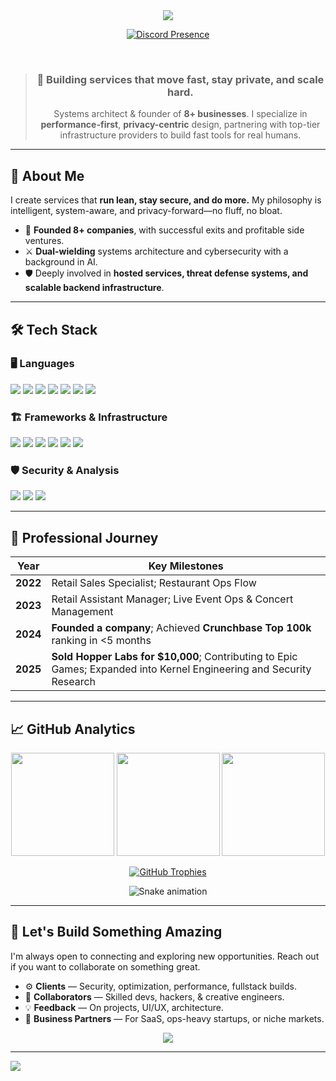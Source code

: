 <div align="center">

<!-- Animated Header Banner -->
<img src="https://capsule-render.vercel.app/api?type=waving&color=gradient&height=200&section=header&text=Xylo%20%7C%20Systems%20Architect&fontColor=ffffff&fontSize=50&animation=fadeIn" />

<!-- Dynamic Discord Presence Card -->

[![Discord Presence](https://lanyard.cnrad.dev/api/1232580161631813683?theme=dark&borderRadius=10px&hideDecoration=true&showDisplayName=true&hideStatus=false&hideTimestamp=false)](https://discord.com/users/1232580161631813683)

</div>

<br>

<div align="center">

> ### 🚀 Building services that **move fast, stay private, and scale hard**.
> Systems architect & founder of **8+ businesses**. I specialize in **performance-first**, **privacy-centric** design, partnering with top-tier infrastructure providers to build fast tools for real humans.

</div>

---

## 🧠 About Me

I create services that **run lean, stay secure, and do more.** My philosophy is intelligent, system-aware, and privacy-forward—no fluff, no bloat.

- 🚀 **Founded 8+ companies**, with successful exits and profitable side ventures.
- ⚔️ **Dual-wielding** systems architecture and cybersecurity with a background in AI.
- 🛡️ Deeply involved in **hosted services, threat defense systems, and scalable backend infrastructure**.

---

## 🛠️ Tech Stack

### 🖥️ Languages
<img src="https://img.shields.io/badge/JavaScript-F7DF1E?style=for-the-badge&logo=javascript&logoColor=black" /> <img src="https://img.shields.io/badge/Go-00ADD8?style=for-the-badge&logo=go&logoColor=white" /> <img src="https://img.shields.io/badge/Python-3776AB?style=for-the-badge&logo=python&logoColor=white" /> <img src="https://img.shields.io/badge/Java-ED8B00?style=for-the-badge&logo=openjdk&logoColor=white" /> <img src="https://img.shields.io/badge/Kotlin-7F52FF?style=for-the-badge&logo=kotlin&logoColor=white" /> <img src="https://img.shields.io/badge/PHP-777BB4?style=for-the-badge&logo=php&logoColor=white" /> <img src="https://img.shields.io/badge/Shell_Script-121011?style=for-the-badge&logo=gnu-bash&logoColor=white" />

### 🏗️ Frameworks & Infrastructure
<img src="https://img.shields.io/badge/Docker-2496ED?style=for-the-badge&logo=docker&logoColor=white" /> <img src="https://img.shields.io/badge/Kubernetes-326CE5?style=for-the-badge&logo=kubernetes&logoColor=white" /> <img src="https://img.shields.io/badge/React-20232A?style=for-the-badge&logo=react&logoColor=61DAFB" /> <img src="https://img.shields.io/badge/Express.js-000000?style=for-the-badge&logo=express&logoColor=white" /> <img src="https://img.shields.io/badge/NGINX-009639?style=for-the-badge&logo=nginx&logoColor=white" /> <img src="https://img.shields.io/badge/Git-F05032?style=for-the-badge&logo=git&logoColor=white" />

### 🛡️ Security & Analysis
<img src="https://img.shields.io/badge/Wireshark-1679A7?style=for-the-badge&logo=wireshark&logoColor=white" /> <img src="https://img.shields.io/badge/Linux-FCC624?style=for-the-badge&logo=linux&logoColor=black" /> <img src="https://img.shields.io/badge/-Ghidra-00C7B7?style=for-the-badge" />

---

## 📜 Professional Journey

| Year | Key Milestones |
|------|----------------|
| **2022** | Retail Sales Specialist; Restaurant Ops Flow |
| **2023** | Retail Assistant Manager; Live Event Ops & Concert Management |
| **2024** | **Founded a company**; Achieved **Crunchbase Top 100k** ranking in <5 months |
| **2025** | **Sold Hopper Labs for $10,000**; Contributing to Epic Games; Expanded into Kernel Engineering and Security Research |

---

## 📈 GitHub Analytics

<!-- GitHub Stats and Streak -->
<p align="center">
  <img src="https://github-readme-stats.vercel.app/api?username=xyloblonk&show_icons=true&theme=graywhite&hide_border=true&count_private=true" height="165"/>
  <img src="https://github-readme-streak-stats.herokuapp.com?user=xyloblonk&theme=graywhite&hide_border=true" height="165"/>
  <img src="https://github-readme-stats.vercel.app/api/top-langs/?username=xyloblonk&layout=compact&theme=graywhite&hide_border=true" height="165"/>
</p>

<!-- GitHub Trophy -->
<p align="center">
  <a href="https://github.com/ryo-ma/github-profile-trophy">
    <img src="https://github-profile-trophy.vercel.app/?username=xyloblonk&theme=onedark&row=2&column=4" alt="GitHub Trophies" />
  </a>
</p>

<!-- Snake Game Animation (You'll need to set this up) -->
<p align="center">
  <img src="https://github.com/xyloblonk/xyloblonk/blob/output/github-contribution-grid-snake.svg" alt="Snake animation" />
</p>

---

## 🤝 Let's Build Something Amazing

I'm always open to connecting and exploring new opportunities. Reach out if you want to collaborate on something great.

- ⚙️ **Clients** — Security, optimization, performance, fullstack builds.
- 🧠 **Collaborators** — Skilled devs, hackers, & creative engineers.
- 💡 **Feedback** — On projects, UI/UX, architecture.
- 🧭 **Business Partners** — For SaaS, ops-heavy startups, or niche markets.

<p align="center">
  <a href="mailto:xyloblonk@duck.com">
    <img src="https://img.shields.io/badge/Email-Me-red?style=for-the-badge&logo=gmail" />
  </a>
</p>

---

<!-- Animated Footer -->
<img src="https://capsule-render.vercel.app/api?type=waving&color=gradient&height=120&section=footer"/>

